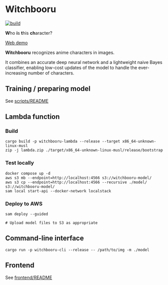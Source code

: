 # Witchbooru

[![build](https://github.com/mosmeh/witchbooru/workflows/build/badge.svg)](https://github.com/mosmeh/witchbooru/actions)

**W**ho **i**s **t**his **ch**aracter?

[Web demo](https://mosmeh.github.io/witchbooru)

**Witchbooru** recognizes anime characters in images.

It combines an accurate deep neural network and a lightweight naive Bayes classifier, enabling low-cost updates of the model to handle the ever-increasing number of characters.

## Training / preparing model

See [scripts/README](scripts/README.md)

## Lambda function

### Build

```shell
cargo build -p witchbooru-lambda --release --target x86_64-unknown-linux-musl
zip -j lambda.zip ./target/x86_64-unknown-linux-musl/release/bootstrap
```

### Test locally

```shell
docker compose up -d
aws s3 mb --endpoint=http://localhost:4566 s3://witchbooru-model/
aws s3 cp --endpoint=http://localhost:4566 --recursive ./model/ s3://witchbooru-model/
sam local start-api --docker-network localstack
```

### Deploy to AWS

```shell
sam deploy --guided

# Upload model files to S3 as appropriate
```

## Command-line interface

```shell
cargo run -p witchbooru-cli --release -- /path/to/img -m ./model
```

## Frontend

See [frontend/README](frontend/README.md)
